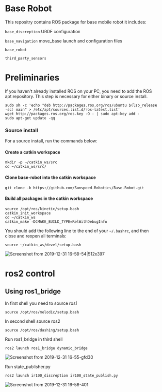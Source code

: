 # Base Robot
This repositry contains ROS package for base mobile robot it includes: 

`base_discreption` URDF configuration

`base_navigation` move_base launch and configuration files

`base_robot` 

`third_party_sensors`


# Preliminaries
If you haven't already installed ROS on your PC, you need to add the ROS apt repository. This step is necessary for either binary or source install.

```
sudo sh -c 'echo "deb http://packages.ros.org/ros/ubuntu $(lsb_release -sc) main" > /etc/apt/sources.list.d/ros-latest.list'
wget http://packages.ros.org/ros.key -O - | sudo apt-key add -
sudo apt-get update -qq
```

### Source install

For a source install, run the commands below:

#### Create a catkin workspace
```
mkdir -p ~/catkin_ws/src
cd ~/catkin_ws/src/
```
#### Clone base-robot into the catkin workspace
```
git clone -b https://github.com/Sunspeed-Robotics/Base-Robot.git
```
#### Build all packages in the catkin workspace
```
source /opt/ros/kinetic/setup.bash
catkin_init_workspace
cd ~/catkin_ws
catkin_make -DCMAKE_BUILD_TYPE=RelWithDebugInfo
```
You should add the following line to the end of your `~/.bashrc`, and then close and reopen all terminals:
```
source ~/catkin_ws/devel/setup.bash
```

![Screenshot from 2019-12-31 16-59-54|512x397](https://user-images.githubusercontent.com/36022350/72243048-cb41d300-3625-11ea-9b49-0f24d772e46d.png)

# ros2 control 
## Using ros1_bridge

In first shell you need to source ros1 
```
source /opt/ros/melodic/setup.bash
```

In second shell source ros2
```
source /opt/ros/dashing/setup.bash
```

Run ros1_bridge in third shell 
```
ros2 launch ros1_bridge dynamic_bridge
```
![Screenshot from 2019-12-31 16-55-gfd30](https://user-images.githubusercontent.com/36022350/72399948-a151f300-3782-11ea-8585-d5a8409b623e.png)

Run state_publisher.py
```
ros2 launch ir100_discreption ir100_state_publish.py
```

![Screenshot from 2019-12-31 16-58-401](https://user-images.githubusercontent.com/36022350/72243210-4905de80-3626-11ea-8a12-524b862c6b86.png)



